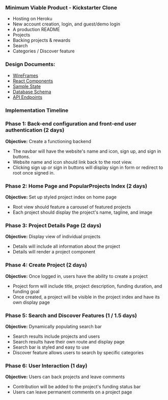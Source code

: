 

### Minimum Viable Product - Kickstarter Clone
  * Hosting on Heroku
  * New account creation, login, and guest/demo login
  * A production README
  * Projects
  * Backing projects & rewards
  * Search
  * Categories / Discover feature


### Design Documents:
  * [WireFrames](https://github.com/mcittar/getrichquickstarter/tree/master/docs/wireframes)
  * [React Components](https://github.com/mcittar/getrichquickstarter/blob/master/docs/component-hierarchy.md)
  * [Sample State](https://github.com/mcittar/getrichquickstarter/blob/master/docs/sample-state)
  * [Database Schema](https://github.com/mcittar/getrichquickstarter/blob/master/docs/schema.md)
  * [API Endpoints](https://github.com/mcittar/getrichquickstarter/blob/master/docs/api-endpoints.md)



### Implementation Timeline

### Phase 1: Back-end configuration and front-end user authentication (2 days)

**Objective:** Create a functioning backend
* The navbar will have the website's name and icon, sign up, and sign in buttons.
* Website name and icon should link back to the root view.
* Clicking sign up or sign in buttons will display sign in form or redirect to root once signed in.

### Phase 2: Home Page and PopularProjects Index (2 days)

**Objective:** Set up styled project index on home page
* Root view should feature a carousel of featured projects
* Each project should display the project's name, tagline, and image

### Phase 3: Project Details Page (2 days)

**Objective:** Display view of individual projects
* Details will include all information about the project
* Details will render a project component

### Phase 4: Create Project (2 days)

**Objective:** Once logged in, users have the ability to create a project
* Project form will include title, project description, funding duration, and funding goal
* Once created, a project will be visible in the project index and have its own display page

### Phase 5: Search and Discover Features (1 / 1.5 days)

**Objective:** Dynamically populating search bar
* Search results include projects and users
* Search results have their own route and display page
* Search bar is styled and easy to use
* Discover feature allows users to search by specific categories

### Phase 6: User Interaction (1 day)

**Objective:** Users can back projects and leave comments
* Contribution will be added to the project's funding status bar
* Users can leave permanent comments on a project page
